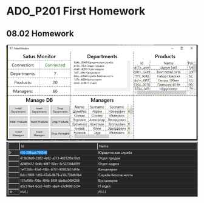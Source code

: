 # ADO_P201 First Homework
## 08.02 Homework
![alt text](https://github.com/dsgnrr/ADO_P201/blob/master/ADO_P201/Images/dz.PNG)
![alt text](https://github.com/dsgnrr/ADO_P201/blob/master/ADO_P201/Images/Screenshot_3.png)
